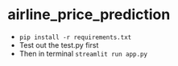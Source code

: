 # airline_price_prediction
- `pip install -r requirements.txt`
- Test out the test.py first
- Then in terminal `streamlit run app.py`
 
